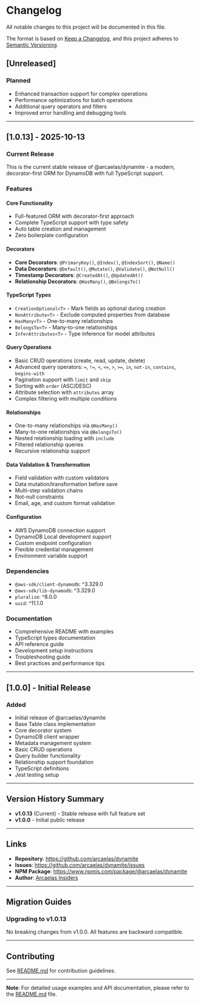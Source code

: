 # Changelog

All notable changes to this project will be documented in this file.

The format is based on [Keep a Changelog](https://keepachangelog.com/en/1.0.0/),
and this project adheres to [Semantic Versioning](https://semver.org/spec/v2.0.0.html).

## [Unreleased]

### Planned
- Enhanced transaction support for complex operations
- Performance optimizations for batch operations
- Additional query operators and filters
- Improved error handling and debugging tools

---

## [1.0.13] - 2025-10-13

### Current Release
This is the current stable release of @arcaelas/dynamite - a modern, decorator-first ORM for DynamoDB with full TypeScript support.

### Features

#### Core Functionality
- Full-featured ORM with decorator-first approach
- Complete TypeScript support with type safety
- Auto table creation and management
- Zero boilerplate configuration

#### Decorators
- **Core Decorators**: `@PrimaryKey()`, `@Index()`, `@IndexSort()`, `@Name()`
- **Data Decorators**: `@Default()`, `@Mutate()`, `@Validate()`, `@NotNull()`
- **Timestamp Decorators**: `@CreatedAt()`, `@UpdatedAt()`
- **Relationship Decorators**: `@HasMany()`, `@BelongsTo()`

#### TypeScript Types
- `CreationOptional<T>` - Mark fields as optional during creation
- `NonAttribute<T>` - Exclude computed properties from database
- `HasMany<T>` - One-to-many relationships
- `BelongsTo<T>` - Many-to-one relationships
- `InferAttributes<T>` - Type inference for model attributes

#### Query Operations
- Basic CRUD operations (create, read, update, delete)
- Advanced query operators: `=`, `!=`, `<`, `<=`, `>`, `>=`, `in`, `not-in`, `contains`, `begins-with`
- Pagination support with `limit` and `skip`
- Sorting with `order` (ASC/DESC)
- Attribute selection with `attributes` array
- Complex filtering with multiple conditions

#### Relationships
- One-to-many relationships via `@HasMany()`
- Many-to-one relationships via `@BelongsTo()`
- Nested relationship loading with `include`
- Filtered relationship queries
- Recursive relationship support

#### Data Validation & Transformation
- Field validation with custom validators
- Data mutation/transformation before save
- Multi-step validation chains
- Not-null constraints
- Email, age, and custom format validation

#### Configuration
- AWS DynamoDB connection support
- DynamoDB Local development support
- Custom endpoint configuration
- Flexible credential management
- Environment variable support

### Dependencies
- `@aws-sdk/client-dynamodb`: ^3.329.0
- `@aws-sdk/lib-dynamodb`: ^3.329.0
- `pluralize`: ^8.0.0
- `uuid`: ^11.1.0

### Documentation
- Comprehensive README with examples
- TypeScript types documentation
- API reference guide
- Development setup instructions
- Troubleshooting guide
- Best practices and performance tips

---

## [1.0.0] - Initial Release

### Added
- Initial release of @arcaelas/dynamite
- Base Table class implementation
- Core decorator system
- DynamoDB client wrapper
- Metadata management system
- Basic CRUD operations
- Query builder functionality
- Relationship support foundation
- TypeScript definitions
- Jest testing setup

---

## Version History Summary

- **v1.0.13** (Current) - Stable release with full feature set
- **v1.0.0** - Initial public release

---

## Links

- **Repository**: https://github.com/arcaelas/dynamite
- **Issues**: https://github.com/arcaelas/dynamite/issues
- **NPM Package**: https://www.npmjs.com/package/@arcaelas/dynamite
- **Author**: [Arcaelas Insiders](https://github.com/arcaelas)

---

## Migration Guides

### Upgrading to v1.0.13

No breaking changes from v1.0.0. All features are backward compatible.

---

## Contributing

See [README.md](../README.md#-contributing) for contribution guidelines.

---

**Note**: For detailed usage examples and API documentation, please refer to the [README.md](../README.md) file.
